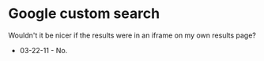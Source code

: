 Google custom search
====================

Wouldn't it be nicer if the results were in an iframe on my own results page?

* 03-22-11 - No.
